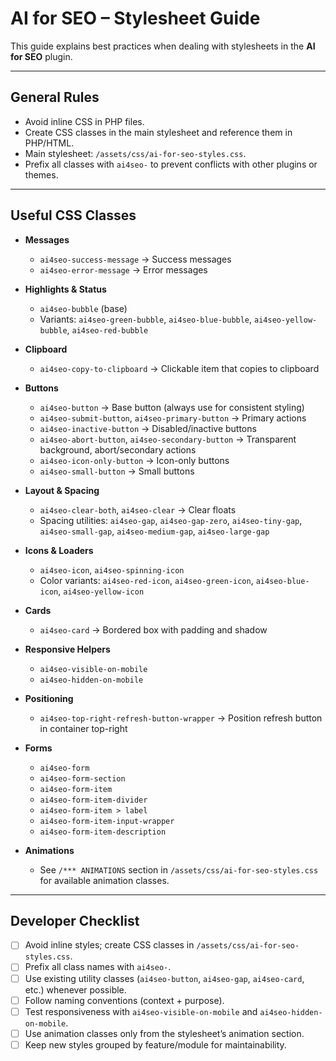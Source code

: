 # AI for SEO – Stylesheet Guide

This guide explains best practices when dealing with stylesheets in the **AI for SEO** plugin.

---

## General Rules

* Avoid inline CSS in PHP files.
* Create CSS classes in the main stylesheet and reference them in PHP/HTML.
* Main stylesheet: `/assets/css/ai-for-seo-styles.css`.
* Prefix all classes with `ai4seo-` to prevent conflicts with other plugins or themes.

---

## Useful CSS Classes

* **Messages**

    * `ai4seo-success-message` → Success messages
    * `ai4seo-error-message` → Error messages

* **Highlights & Status**

    * `ai4seo-bubble` (base)
    * Variants: `ai4seo-green-bubble`, `ai4seo-blue-bubble`, `ai4seo-yellow-bubble`, `ai4seo-red-bubble`

* **Clipboard**

    * `ai4seo-copy-to-clipboard` → Clickable item that copies to clipboard

* **Buttons**

    * `ai4seo-button` → Base button (always use for consistent styling)
    * `ai4seo-submit-button`, `ai4seo-primary-button` → Primary actions
    * `ai4seo-inactive-button` → Disabled/inactive buttons
    * `ai4seo-abort-button`, `ai4seo-secondary-button` → Transparent background, abort/secondary actions
    * `ai4seo-icon-only-button` → Icon-only buttons
    * `ai4seo-small-button` → Small buttons

* **Layout & Spacing**

    * `ai4seo-clear-both`, `ai4seo-clear` → Clear floats
    * Spacing utilities: `ai4seo-gap`, `ai4seo-gap-zero`, `ai4seo-tiny-gap`, `ai4seo-small-gap`, `ai4seo-medium-gap`, `ai4seo-large-gap`

* **Icons & Loaders**

    * `ai4seo-icon`, `ai4seo-spinning-icon`
    * Color variants: `ai4seo-red-icon`, `ai4seo-green-icon`, `ai4seo-blue-icon`, `ai4seo-yellow-icon`

* **Cards**

    * `ai4seo-card` → Bordered box with padding and shadow

* **Responsive Helpers**

    * `ai4seo-visible-on-mobile`
    * `ai4seo-hidden-on-mobile`

* **Positioning**

    * `ai4seo-top-right-refresh-button-wrapper` → Position refresh button in container top-right

* **Forms**

    * `ai4seo-form`
    * `ai4seo-form-section`
    * `ai4seo-form-item`
    * `ai4seo-form-item-divider`
    * `ai4seo-form-item > label`
    * `ai4seo-form-item-input-wrapper`
    * `ai4seo-form-item-description`

* **Animations**

    * See `/*** ANIMATIONS` section in `/assets/css/ai-for-seo-styles.css` for available animation classes.

---

## Developer Checklist

* [ ] Avoid inline styles; create CSS classes in `/assets/css/ai-for-seo-styles.css`.
* [ ] Prefix all class names with `ai4seo-`.
* [ ] Use existing utility classes (`ai4seo-button`, `ai4seo-gap`, `ai4seo-card`, etc.) whenever possible.
* [ ] Follow naming conventions (context + purpose).
* [ ] Test responsiveness with `ai4seo-visible-on-mobile` and `ai4seo-hidden-on-mobile`.
* [ ] Use animation classes only from the stylesheet’s animation section.
* [ ] Keep new styles grouped by feature/module for maintainability.